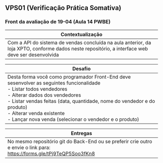 ## VPS01 (Verificação Prática Somativa)
### Front da avaliação de 19-04 (Aula 14 PWBE)

|Contextualização|
|-|
|Com a API do sistema de vendas concluída na aula anterior, da loja XPTO, conforme dados neste repositório, a interface web deve ser desenvolvida|

|Desafio|
|-|
|Desta forma você como programador Front-End deve sesenvolver as seguintes funcionalidade<br>- Listar todos vendedores<br>- Alterar dados dos vendedores<br>- Listar vendas feitas (data, quantidade, nome do vendedor e do produto)<br>- Alterar venda existente<br>- Lançar nova venda (selecionar o vendedor e o produto)|

|Entregas|
|-|
|No mesmo repositório git do Back-End ou se preferir crie outro e envie o link para:<br>https://forms.gle/tPj9TeQP5Soo3fKn8|